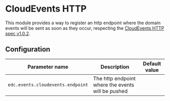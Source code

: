 # CloudEvents HTTP

This module provides a way to register an http endpoint where the domain events will be sent as soon as they occur, 
respecting the [CloudEvents HTTP spec v1.0.2](https://github.com/cloudevents/spec/blob/v1.0.2/cloudevents/bindings/http-protocol-binding.md).

## Configuration 

| Parameter name                    | Description                                       | Default value       |
|-----------------------------------|---------------------------------------------------|---------------------|
| `edc.events.cloudevents.endpoint` | The http endpoint where the events will be pushed | <mandatory setting> |